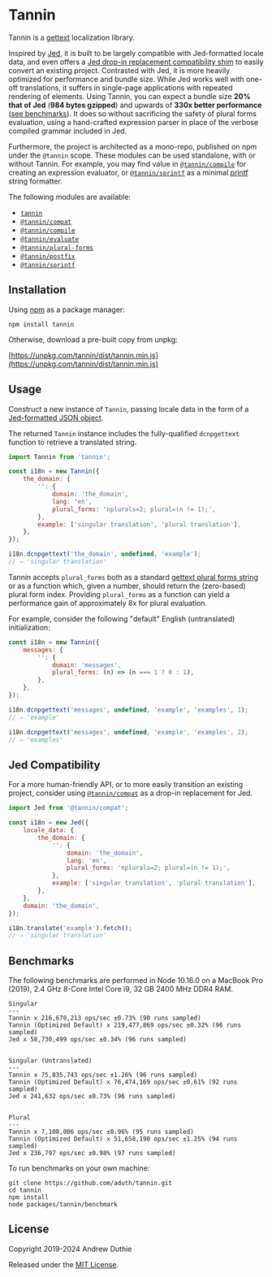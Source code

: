 # Tannin

Tannin is a [gettext](https://www.gnu.org/software/gettext/) localization library.

Inspired by [Jed](https://github.com/messageformat/Jed), it is built to be largely compatible with Jed-formatted locale data, and even offers a [Jed drop-in replacement compatibility shim](#jed-compatibility) to easily convert an existing project. Contrasted with Jed, it is more heavily optimized for performance and bundle size. While Jed works well with one-off translations, it suffers in single-page applications with repeated rendering of elements. Using Tannin, you can expect a bundle size **20% that of Jed** (**984 bytes gzipped**) and upwards of **330x better performance** ([see benchmarks](#benchmarks)). It does so without sacrificing the safety of plural forms evaluation, using a hand-crafted expression parser in place of the verbose compiled grammar included in Jed.

Furthermore, the project is architected as a mono-repo, published on npm under the `@tannin` scope. These modules can be used standalone, with or without Tannin. For example, you may find value in [`@tannin/compile`](https://www.npmjs.com/package/@tannin/compile) for creating an expression evaluator, or [`@tannin/sprintf`](https://www.npmjs.com/package/@tannin/sprintf) as a minimal [printf](https://en.wikipedia.org/wiki/Printf_format_string) string formatter.

The following modules are available:

- [`tannin`](https://www.npmjs.com/package/tannin)
- [`@tannin/compat`](https://www.npmjs.com/package/@tannin/compat)
- [`@tannin/compile`](https://www.npmjs.com/package/@tannin/compile)
- [`@tannin/evaluate`](https://www.npmjs.com/package/@tannin/evaluate)
- [`@tannin/plural-forms`](https://www.npmjs.com/package/@tannin/plural-forms)
- [`@tannin/postfix`](https://www.npmjs.com/package/@tannin/postfix)
- [`@tannin/sprintf`](https://www.npmjs.com/package/@tannin/sprintf)

## Installation

Using [npm](https://www.npmjs.com/) as a package manager:

```
npm install tannin
```

Otherwise, download a pre-built copy from unpkg:

[https://unpkg.com/tannin/dist/tannin.min.js](https://unpkg.com/tannin/dist/tannin.min.js)

## Usage

Construct a new instance of `Tannin`, passing locale data in the form of a [Jed-formatted JSON object](http://messageformat.github.io/Jed/).

The returned `Tannin` instance includes the fully-qualified `dcnpgettext` function to retrieve a translated string.

```js
import Tannin from 'tannin';

const i18n = new Tannin({
	the_domain: {
		'': {
			domain: 'the_domain',
			lang: 'en',
			plural_forms: 'nplurals=2; plural=(n != 1);',
		},
		example: ['singular translation', 'plural translation'],
	},
});

i18n.dcnpgettext('the_domain', undefined, 'example');
// ⇒ 'singular translation'
```

Tannin accepts `plural_forms` both as a standard [gettext plural forms string](https://www.gnu.org/software/gettext/manual/html_node/Plural-forms.html) or as a function which, given a number, should return the (zero-based) plural form index. Providing `plural_forms` as a function can yield a performance gain of approximately 8x for plural evaluation.

For example, consider the following "default" English (untranslated) initialization:

```js
const i18n = new Tannin({
	messages: {
		'': {
			domain: 'messages',
			plural_forms: (n) => (n === 1 ? 0 : 1),
		},
	},
});

i18n.dcnpgettext('messages', undefined, 'example', 'examples', 1);
// ⇒ 'example'

i18n.dcnpgettext('messages', undefined, 'example', 'examples', 2);
// ⇒ 'examples'
```

## Jed Compatibility

For a more human-friendly API, or to more easily transition an existing project, consider using [`@tannin/compat`](https://www.npmjs.com/package/@tannin/compat) as a drop-in replacement for Jed.

```js
import Jed from '@tannin/compat';

const i18n = new Jed({
	locale_data: {
		the_domain: {
			'': {
				domain: 'the_domain',
				lang: 'en',
				plural_forms: 'nplurals=2; plural=(n != 1);',
			},
			example: ['singular translation', 'plural translation'],
		},
	},
	domain: 'the_domain',
});

i18n.translate('example').fetch();
// ⇒ 'singular translation'
```

## Benchmarks

The following benchmarks are performed in Node 10.16.0 on a MacBook Pro (2019), 2.4 GHz 8-Core Intel Core i9, 32 GB 2400 MHz DDR4 RAM.

```
Singular
---
Tannin x 216,670,213 ops/sec ±0.73% (90 runs sampled)
Tannin (Optimized Default) x 219,477,869 ops/sec ±0.32% (96 runs sampled)
Jed x 58,730,499 ops/sec ±0.34% (96 runs sampled)


Singular (Untranslated)
---
Tannin x 75,835,743 ops/sec ±1.26% (96 runs sampled)
Tannin (Optimized Default) x 76,474,169 ops/sec ±0.61% (92 runs sampled)
Jed x 241,632 ops/sec ±0.73% (96 runs sampled)


Plural
---
Tannin x 7,108,006 ops/sec ±0.96% (95 runs sampled)
Tannin (Optimized Default) x 51,658,190 ops/sec ±1.25% (94 runs sampled)
Jed x 236,797 ops/sec ±0.98% (97 runs sampled)
```

To run benchmarks on your own machine:

```
git clone https://github.com/aduth/tannin.git
cd tannin
npm install
node packages/tannin/benchmark
```

## License

Copyright 2019-2024 Andrew Duthie

Released under the [MIT License](https://opensource.org/licenses/MIT).
